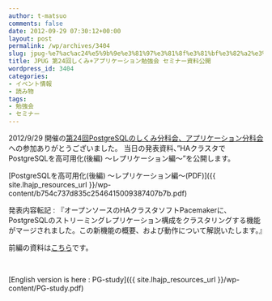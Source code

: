 ```yaml
---
author: t-matsuo
comments: false
date: 2012-09-29 07:30:12+00:00
layout: post
permalink: /wp/archives/3404
slug: jpug-%e7%ac%ac24%e5%9b%9e%e3%81%97%e3%81%8f%e3%81%bf%e3%82%a2%e3%83%97%e3%83%aa%e3%82%b1%e3%83%bc%e3%82%b7%e3%83%a7%e3%83%b3%e5%8b%89%e5%bc%b7%e4%bc%9a-%e3%82%bb%e3%83%9f%e3%83%8a%e3%83%bc%e8%b3%87
title: JPUG 第24回しくみ+アプリケーション勉強会 セミナー資料公開
wordpress_id: 3404
categories:
- イベント情報
- 読み物
tags:
- 勉強会
- セミナー
---
```


2012/9/29 開催の[第24回PostgreSQLのしくみ分科会、アプリケーション分科会](http://www.postgresql.jp/wg/shikumi/shikumi24)への参加ありがとうございました。
当日の発表資料、”HAクラスタでPostgreSQLを高可用化(後編) 〜レプリケーション編〜”を公開します。


[PostgreSQLを高可用化(後編) 〜レプリケーション編〜(PDF)]({{ site.lhajp_resources_url }}/wp-content/b754c737d835c2546415009387407b7b.pdf)


発表内容転記 : 『オープンソースのHAクラスタソフトPacemakerに、PostgreSQLのストリーミングレプリケーション構成をクラスタリングする機能がマージされました。この新機能の概要、および動作について解説いたします。』

前編の資料は[こちら](/wp/archives/3244)です。

 


[English version is here : PG-study]({{ site.lhajp_resources_url }}/wp-content/PG-study.pdf)
